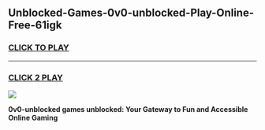 
## Unblocked-Games-0v0-unblocked-Play-Online-Free-61igk
<h3>
<a href="https://premium76.site?title=0v0-unblocked&ref=26A">CLICK TO PLAY</a></h3>
<hr>

<h3>
<a href="https://premium76.site?title=0v0-unblocked&ref=26A">CLICK 2 PLAY</a>
  
</h3>

<a href="https://premium76.site?title=0v0-unblocked&ref=26A"><img src="https://clearcache.store/games.png"></a>


**0v0-unblocked games unblocked: Your Gateway to Fun and Accessible Online Gaming**
